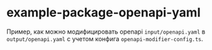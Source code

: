 # example-package-openapi-yaml

Пример, как можно модифицировать openapi `input/openapi.yaml` в `output/openapi.yaml` с учетом конфига `openapi-modifier-config.ts`.
